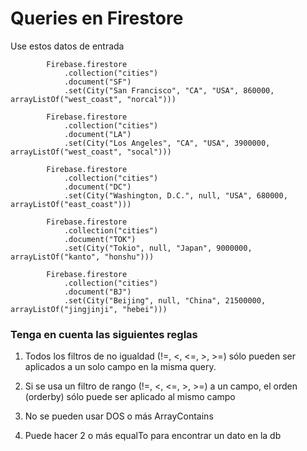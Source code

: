 # Queries en Firestore

Use estos datos de entrada
```
        Firebase.firestore
            .collection("cities")
            .document("SF")
            .set(City("San Francisco", "CA", "USA", 860000, arrayListOf("west_coast", "norcal")))

        Firebase.firestore
            .collection("cities")
            .document("LA")
            .set(City("Los Angeles", "CA", "USA", 3900000, arrayListOf("west_coast", "socal")))

        Firebase.firestore
            .collection("cities")
            .document("DC")
            .set(City("Washington, D.C.", null, "USA", 680000, arrayListOf("east_coast")))

        Firebase.firestore
            .collection("cities")
            .document("TOK")
            .set(City("Tokio", null, "Japan", 9000000, arrayListOf("kanto", "honshu")))

        Firebase.firestore
            .collection("cities")
            .document("BJ")
            .set(City("Beijing", null, "China", 21500000, arrayListOf("jingjinji", "hebei")))

```

### Tenga en cuenta las siguientes reglas

1. Todos los filtros de no igualdad (!=, <, <=, >, >=) sólo pueden ser aplicados a un solo campo en la misma query.

2. Si se usa un filtro de rango (!=, <, <=, >, >=) a un campo, el orden (orderby) sólo puede ser aplicado al mismo campo

3. No se pueden usar DOS o más ArrayContains

4. Puede hacer 2 o más equalTo para encontrar un dato en la db
